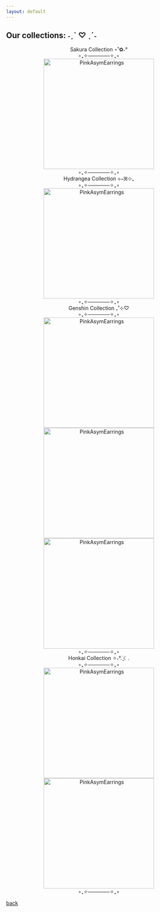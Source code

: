 ```yaml
---
layout: default
---
```


## Our collections: ˗ˏˋ ♡ ˎˊ˗

<div style="text-align: center;">
  Sakura Collection ⋆˚✿˖°
</div>

<div style="text-align: center;">
  ∘₊✧──────✧₊∘
</div>

<div style="text-align: center;">
  <img src="https://github.com/emi-lycheee/peachytao/blob/main/assets/images/sakura%20collection.jpg?raw=true" alt="PinkAsymEarrings" width="300" />
</div>

<div style="text-align: center;">
  ∘₊✧──────✧₊∘
</div>

<div style="text-align: center;">
  Hydrangea Collection ⟡⋆ꕤ⊹₊
</div>

<div style="text-align: center;">
  ∘₊✧──────✧₊∘
</div>

<div style="text-align: center;">
  <img src="https://github.com/emi-lycheee/peachytao/blob/main/assets/images/hydrangea%20collection.jpg?raw=true" alt="PinkAsymEarrings" width="300" />
</div>

<div style="text-align: center;">
  ∘₊✧──────✧₊∘
</div>

<div style="text-align: center;">
  Genshin Collection ₊˚⊹♡
</div>

<div style="text-align: center;">
  ∘₊✧──────✧₊∘
</div>

<div style="text-align: center;">
  <img src="https://github.com/emi-lycheee/peachytao/blob/main/assets/images/raiden.jpg?raw=true" alt="PinkAsymEarrings" width="300" />
</div>

<div style="text-align: center;">
  <img src="https://github.com/emi-lycheee/peachytao/blob/main/assets/images/xiao.jpg?raw=true" alt="PinkAsymEarrings" width="300" />
</div>

<div style="text-align: center;">
  <img src="https://github.com/emi-lycheee/peachytao/blob/main/assets/images/hu%20tao.jpg?raw=true" alt="PinkAsymEarrings" width="300" />
</div>

<div style="text-align: center;">
  ∘₊✧──────✧₊∘
</div>

<div style="text-align: center;">
  Honkai Collection ✧˖°.࣪ ִֶָ☾.
</div>

<div style="text-align: center;">
  ∘₊✧──────✧₊∘
</div>

<div style="text-align: center;">
  <img src="https://github.com/emi-lycheee/peachytao/blob/main/assets/images/dan%20heng.jpg?raw=true" alt="PinkAsymEarrings" width="300" />
</div>

<div style="text-align: center;">
  <img src="https://github.com/emi-lycheee/peachytao/blob/main/assets/images/ruan%20mei.jpg?raw=true" alt="PinkAsymEarrings" width="300" />
</div>

<div style="text-align: center;">
  ∘₊✧──────✧₊∘
</div>

[back](./)
